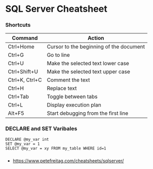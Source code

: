 # SQL Server Cheatsheet


### Shortcuts

| Command  | Action |
| ------------- | ------------- |
| Ctrl+Home | Cursor to the beginning of the document |
| Ctrl+G | Go to line |
| Ctrl+U | Make the selected text lower case |
| Ctrl+Shift+U | Make the selected text upper case | 
| Ctrl+K, Ctrl+C | Comment the text |
| Ctrl+H | Replace text |
| Ctrl+Tab | Toggle between tabs |
| Ctrl+L | Display execution plan |
| Alt+F5 | Start debugging from the first line |








### DECLARE and SET Varibales
```
DECLARE @my_var int
SET @my_var = 1
SELECT @my_var = xy FROM my_table WHERE id=1
```

###
* https://www.petefreitag.com/cheatsheets/sqlserver/
